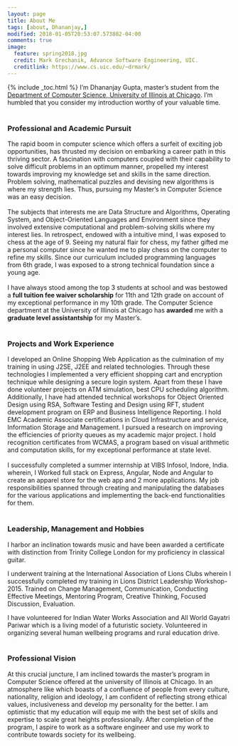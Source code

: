 ```yaml
---
layout: page
title: About Me
tags: [about, Dhananjay,]
modified: 2018-01-05T20:53:07.573882-04:00
comments: true
image:
  feature: spring2018.jpg
  credit: Mark Grechanik, Advance Software Engineering, UIC.
  creditlink: https://www.cs.uic.edu/~drmark/
---
```

{% include _toc.html %}
I’m Dhananjay Gupta, master’s student from the <a href="https://www.cs.uic.edu/">Department of Computer
Science</a>,<a href="https://www.uic.edu/"> University of Illinois at Chicago</a>. I’m humbled that you consider my introduction worthy of your valuable time.<br/><br/>
### Professional and Academic Pursuit
The rapid boom in computer science which offers a surfeit of exciting job opportunities, has thrusted my decision on embarking a career path in this thriving sector. A fascination with computers coupled with their capability to solve difficult problems in an optimum manner, propelled my interest towards improving my knowledge set and skills in the same direction. Problem solving, mathematical puzzles and devising new algorithms is where my strength lies. Thus, pursuing my Master’s in Computer Science was an easy decision. <br><br/>
The subjects that interests me are Data Structure and Algorithms, Operating System, and Object-Oriented Languages and Environment since they involved extensive computational and problem-solving skills where my interest lies. In retrospect, endowed with a intuitive mind, I was exposed to chess at the age of 9. Seeing my natural flair for chess, my father gifted me a personal computer since he wanted me to play chess on the computer to refine my skills. Since our curriculum included programming languages from 6th grade, I was exposed to a strong technical foundation since a young age.  <br><br/>
I have always stood among the top 3 students at school and was bestowed a **full tuition fee waiver scholarship** for 11th and 12th grade on account of my exceptional performance in my 10th grade. The Computer Science department at the University of Illinois at Chicago has **awarded** me with a **graduate level assistantship** for my Master’s.  <br/><br/>
### Projects and Work Experience 
I developed an Online Shopping Web Application as the culmination of my training in using J2SE, J2EE and related technologies. Through these technologies I implemented a very efficient shopping cart and encryption technique while designing a secure login system. Apart from these I have done volunteer projects on ATM simulation, best CPU scheduling algorithm. Additionally, I have had attended technical workshops for Object Oriented Design using RSA, Software Testing and Design using RFT, student development program on ERP and Business Intelligence Reporting. I hold EMC Academic Associate certifications in Cloud Infrastructure and service, Information Storage and Management. I pursued a research on improving the efficiencies of priority queues as my academic major project. I hold recognition certificates from WCMAS, a program based on visual arithmetic and computation skills, for my exceptional performance at state level.<br/><br/>
I successfully completed a summer internship at VIBS Infosol, Indore, India. wherein, I Worked full stack on Express, Angular, Node and Angular to create an apparel store for the web app and 2 more applications. My job responsibilities spanned through creating and manipulating the databases for the various applications and implementing the back-end functionalities for them. <br/> <br/>

### Leadership, Management and Hobbies
I harbor an inclination towards music and have been awarded a certificate with distinction from Trinity College London for my proficiency in classical guitar.

I underwent training at the International Association of Lions Clubs wherein I successfully completed my training in Lions District Leadership Workshop-2015. Trained on Change Management, Communication, Conducting Effective Meetings, Mentoring Program, Creative Thinking, Focused Discussion, Evaluation.

I have volunteered for Indian Water Works Association and All World Gayatri Pariwar which is a living model of a futuristic society. Volunteered in organizing several human wellbeing programs and rural education drive.
<br/><br/> 

### Professional Vision
At this crucial juncture, I am inclined towards the master’s program in Computer Science offered at the university of Illinois at Chicago. In an atmosphere like which boasts of a confluence of people from every culture, nationality, religion and ideology, I am confident of reflecting strong ethical values, inclusiveness and develop my personality for the better. I am optimistic that my education will equip me with the best set of skills and expertise to scale great heights professionally. After completion of the program, I aspire to work as a software engineer and use my work to contribute towards society for its wellbeing.
